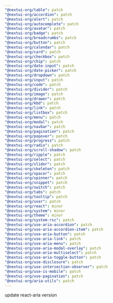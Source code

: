 ```yaml
---
"@nextui-org/table": patch
"@nextui-org/accordion": patch
"@nextui-org/alert": patch
"@nextui-org/autocomplete": patch
"@nextui-org/avatar": patch
"@nextui-org/badge": patch
"@nextui-org/breadcrumbs": patch
"@nextui-org/button": patch
"@nextui-org/calendar": patch
"@nextui-org/card": patch
"@nextui-org/checkbox": patch
"@nextui-org/chip": patch
"@nextui-org/date-input": patch
"@nextui-org/date-picker": patch
"@nextui-org/dropdown": patch
"@nextui-org/input": patch
"@nextui-org/code": patch
"@nextui-org/divider": patch
"@nextui-org/image": patch
"@nextui-org/drawer": patch
"@nextui-org/kbd": patch
"@nextui-org/link": patch
"@nextui-org/listbox": patch
"@nextui-org/menu": patch
"@nextui-org/modal": patch
"@nextui-org/navbar": patch
"@nextui-org/pagination": patch
"@nextui-org/popover": patch
"@nextui-org/progress": patch
"@nextui-org/radio": patch
"@nextui-org/scroll-shadow": patch
"@nextui-org/ripple": patch
"@nextui-org/select": patch
"@nextui-org/slider": patch
"@nextui-org/skeleton": patch
"@nextui-org/spacer": patch
"@nextui-org/spinner": patch
"@nextui-org/snippet": patch
"@nextui-org/switch": patch
"@nextui-org/tabs": patch
"@nextui-org/tooltip": patch
"@nextui-org/user": patch
"@nextui-org/react": minor
"@nextui-org/system": minor
"@nextui-org/theme": minor
"@nextui-org/system-rsc": patch
"@nextui-org/use-aria-accordion": patch
"@nextui-org/use-aria-accordion-item": patch
"@nextui-org/use-aria-button": patch
"@nextui-org/use-aria-link": patch
"@nextui-org/use-aria-menu": patch
"@nextui-org/use-aria-modal-overlay": patch
"@nextui-org/use-aria-multiselect": patch
"@nextui-org/use-aria-toggle-button": patch
"@nextui-org/use-disclosure": patch
"@nextui-org/use-intersection-observer": patch
"@nextui-org/use-is-mobile": patch
"@nextui-org/use-pagination": patch
"@nextui-org/aria-utils": patch
---
```


update react-aria version
